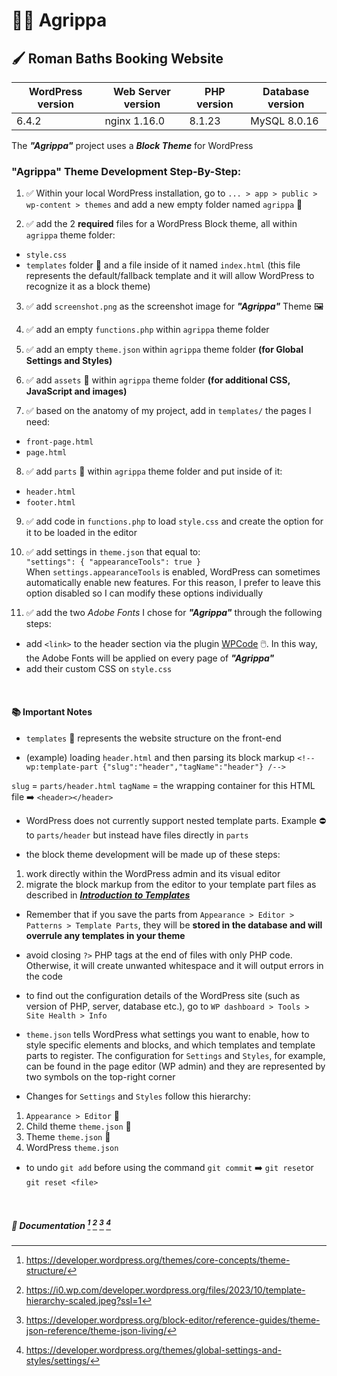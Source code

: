 # :sauna_man: Agrippa 

## :paintbrush: Roman Baths Booking Website 

| WordPress version | Web Server version | PHP version | Database version |
| ---               | ---                | ---         | ---              |
| 6.4.2             | nginx 1.16.0       | 8.1.23      | MySQL 8.0.16     |

The ***"Agrippa"*** project uses a ***Block Theme*** for WordPress

### "Agrippa" Theme Development Step-By-Step:

1. :white_check_mark: Within your local WordPress installation, go to `... > app > public > wp-content > themes` and add a new empty folder named `agrippa` :open_file_folder:

2. :white_check_mark: add the 2 **required** files for a WordPress Block theme, all within `agrippa` theme folder: 
- `style.css` 
- `templates` folder :open_file_folder: and a file inside of it named `index.html` (this file represents the default/fallback template and it will allow WordPress to recognize it as a block theme)  

3. :white_check_mark: add `screenshot.png` as the screenshot image for ***"Agrippa"*** Theme :framed_picture:

4. :white_check_mark: add an empty `functions.php` within `agrippa` theme folder

5. :white_check_mark: add an empty `theme.json` within `agrippa` theme folder **(for Global Settings and Styles)**

6. :white_check_mark: add `assets` 📂 within `agrippa` theme folder **(for additional CSS, JavaScript and images)**

7. :white_check_mark: based on the anatomy of my project, add in `templates/` the pages I need:

- `front-page.html`  
- `page.html` 

8. ✅ add `parts` 📂 within `agrippa` theme folder and put inside of it:

- `header.html`
- `footer.html`

9. ✅ add code in `functions.php` to load `style.css` and create the option for it to be loaded in the editor

10. ✅ add settings in `theme.json` that equal to:</br>
`"settings": {
		"appearanceTools": true
	}`</br>
When `settings.appearanceTools` is enabled, WordPress can sometimes automatically enable new features. For this reason, I prefer to leave this option disabled so I can modify these options individually

11. ✅ add the two *Adobe Fonts* I chose for ***"Agrippa"*** through the following steps:</br>
- add `<link>` to the header section via the plugin [WPCode](https://wordpress.org/plugins/insert-headers-and-footers/) 🖱️. In this way, the Adobe Fonts will be applied on every page of ***"Agrippa"*** 
- add their custom CSS on `style.css`

<p>&nbsp;</p>

#### :books: Important Notes </br>
- `templates` 📂 represents the website structure on the front-end

- (example) loading `header.html` and then parsing its block markup
`<!-- wp:template-part {"slug":"header","tagName":"header"} /-->`</br>

`slug` = `parts/header.html`
`tagName` = the wrapping container for this HTML file :arrow_right: `<header></header>`

- WordPress does not currently support nested template parts. Example :no_entry: to `parts/header` but instead have files directly in `parts`

- the block theme development will be made up of these steps:
1. work directly within the WordPress admin and its visual editor
2. migrate the block markup from the editor to your template part files as described in  [***Introduction to Templates***](https://developer.wordpress.org/themes/templates/introduction-to-templates/)

- Remember that if you save the parts from `Appearance > Editor > Patterns > Template Parts`, they will be **stored in the database and will overrule any templates in your theme**

- avoid closing `?>` PHP tags at the end of files with only PHP code. Otherwise, it will create unwanted whitespace and it will output errors in the code  

- to find out the configuration details of the WordPress site (such as version of PHP, server, database etc.), go to `WP dashboard > Tools > Site Health > Info`

- `theme.json` tells WordPress what settings you want to enable, how to style specific elements and blocks, and which templates and template parts to register. The configuration  for `Settings` and `Styles`, for example, can be found in the page editor (WP admin) and they are represented by two symbols on the top-right corner

- Changes for `Settings` and `Styles` follow this hierarchy:</br>
1. `Appearance > Editor` 🥇
2. Child theme `theme.json` 🥈
3. Theme `theme.json` 🥉
4. WordPress `theme.json`

- to undo `git add` before using the command `git commit` ➡️ `git reset`or `git reset <file>`
<p>&nbsp;</p>

##### 📓 Documentation [^1] [^2] [^3] [^4]
[^1]: https://developer.wordpress.org/themes/core-concepts/theme-structure/
[^2]: https://i0.wp.com/developer.wordpress.org/files/2023/10/template-hierarchy-scaled.jpeg?ssl=1
[^3]: https://developer.wordpress.org/block-editor/reference-guides/theme-json-reference/theme-json-living/
[^4]: https://developer.wordpress.org/themes/global-settings-and-styles/settings/



